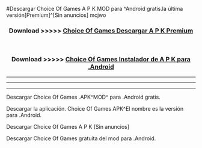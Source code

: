 #Descargar Choice Of Games  A P K MOD para ^Android gratis.la última versión[Premium]^[Sin anuncios] mcjwo



<div align="center">
<h3>Download >>>>> <a href="https://es-web.web.app/?es= Choice Of Games ">Choice Of Games  Descargar A P K Premium</a></h3><br>

<h3>Download >>>>> <a href="https://es-web.web.app/?es= Choice Of Games ">Choice Of Games  Instalador de A P K para .Android</a></h3>
</div>


----------------------------------------------------------

----------------------------------------------------------

----------------------------------------------------------

Descargar Choice Of Games  .APK^MOD^ para .Android gratis.

Descargar la aplicación. Choice Of Games  APK^El nombre es la versión para .Android.

Descargar Choice Of Games  A P K [Sin anuncios]

Descargar Choice Of Games  gratuita del mod para .Android.